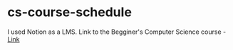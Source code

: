 # cs-course-schedule
I used Notion as a LMS.
Link to the Begginer's Computer Science course - [Link](https://intelligent-cuckoo-3c2.notion.site/Computer-Science-Course-386c8df2ce8f4e8094ace0833a06cdd2?pvs=4)
